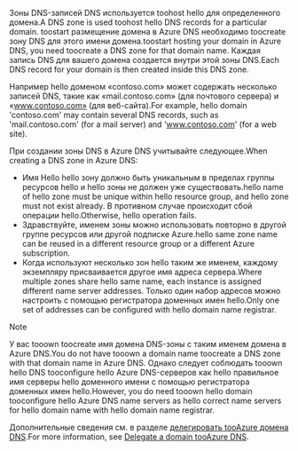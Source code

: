 <span data-ttu-id="10cd5-101">Зоны DNS-записей DNS используется toohost hello для определенного домена.</span><span class="sxs-lookup"><span data-stu-id="10cd5-101">A DNS zone is used toohost hello DNS records for a particular domain.</span></span> <span data-ttu-id="10cd5-102">toostart размещение домена в Azure DNS необходимо toocreate зону DNS для этого имени домена.</span><span class="sxs-lookup"><span data-stu-id="10cd5-102">toostart hosting your domain in Azure DNS, you need toocreate a DNS zone for that domain name.</span></span> <span data-ttu-id="10cd5-103">Каждая запись DNS для вашего домена создается внутри этой зоны DNS.</span><span class="sxs-lookup"><span data-stu-id="10cd5-103">Each DNS record for your domain is then created inside this DNS zone.</span></span>

<span data-ttu-id="10cd5-104">Например hello доменом «contoso.com» может содержать несколько записей DNS, такие как «mail.contoso.com» (для почтового сервера) и «www.contoso.com» (для веб-сайта).</span><span class="sxs-lookup"><span data-stu-id="10cd5-104">For example, hello domain 'contoso.com' may contain several DNS records, such as 'mail.contoso.com' (for a mail server) and 'www.contoso.com' (for a web site).</span></span>

<span data-ttu-id="10cd5-105">При создании зоны DNS в Azure DNS учитывайте следующее.</span><span class="sxs-lookup"><span data-stu-id="10cd5-105">When creating a DNS zone in Azure DNS:</span></span>

* <span data-ttu-id="10cd5-106">Имя Hello hello зону должно быть уникальным в пределах группы ресурсов hello и hello зоны не должен уже существовать.</span><span class="sxs-lookup"><span data-stu-id="10cd5-106">hello name of hello zone must be unique within hello resource group, and hello zone must not exist already.</span></span> <span data-ttu-id="10cd5-107">В противном случае происходит сбой операции hello.</span><span class="sxs-lookup"><span data-stu-id="10cd5-107">Otherwise, hello operation fails.</span></span>
* <span data-ttu-id="10cd5-108">Здравствуйте, именем зоны можно использовать повторно в другой группе ресурсов или другой подписке Azure.</span><span class="sxs-lookup"><span data-stu-id="10cd5-108">hello same zone name can be reused in a different resource group or a different Azure subscription.</span></span>
* <span data-ttu-id="10cd5-109">Когда используют несколько зон hello таким же именем, каждому экземпляру присваивается другое имя адреса сервера.</span><span class="sxs-lookup"><span data-stu-id="10cd5-109">Where multiple zones share hello same name, each instance is assigned different name server addresses.</span></span> <span data-ttu-id="10cd5-110">Только один набор адресов можно настроить с помощью регистратора доменных имен hello.</span><span class="sxs-lookup"><span data-stu-id="10cd5-110">Only one set of addresses can be configured with hello domain name registrar.</span></span>

> [!NOTE]
> <span data-ttu-id="10cd5-111">У вас tooown toocreate имя домена DNS-зоны с таким именем домена в Azure DNS.</span><span class="sxs-lookup"><span data-stu-id="10cd5-111">You do not have tooown a domain name toocreate a DNS zone with that domain name in Azure DNS.</span></span> <span data-ttu-id="10cd5-112">Однако следует соблюдать tooown hello DNS tooconfigure hello Azure DNS-серверов как hello правильное имя серверы hello доменного имени с помощью регистратора доменных имен hello.</span><span class="sxs-lookup"><span data-stu-id="10cd5-112">However, you do need tooown hello domain tooconfigure hello Azure DNS name servers as hello correct name servers for hello domain name with hello domain name registrar.</span></span>
> 
> <span data-ttu-id="10cd5-113">Дополнительные сведения см. в разделе [делегировать tooAzure домена DNS](../articles/dns/dns-domain-delegation.md).</span><span class="sxs-lookup"><span data-stu-id="10cd5-113">For more information, see [Delegate a domain tooAzure DNS](../articles/dns/dns-domain-delegation.md).</span></span>
